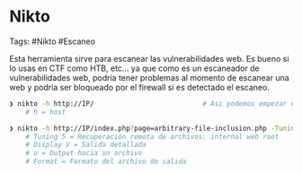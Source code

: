 # Nikto

Tags: #Nikto #Escaneo 

Esta herramienta sirve para escanear las vulnerabilidades web. Es bueno si lo usas en CTF como HTB, etc... ya que como es un escaneador de vulnerabilidades web, podría tener problemas al momento de escanear una web y podría ser bloqueado por el firewall si es detectado el escaneo.

```bash
❯ nikto -h http://IP/                           # Asi podemos empezar el escaneo de vulnerabilidades web 
	# h = host 

❯ nikto -h http://IP/index.php?page=arbitrary-file-inclusion.php -Tuning 5 -Display V -o Nikto.html -Format html
	# Tuning 5 = Recuperación remota de archivos: internal web root
	# Display V = Salida detallada
	# o = Output hacia un archivo 
	# Format = Formato del archivo de salida
```